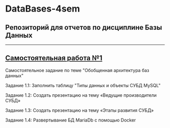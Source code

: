 # DataBases-4sem
## Репозиторий для отчетов по дисциплине Базы Данных
---
## [Самостоятельная работа №1](https://github.com/jamanuriyeva/DataBases-4sem/tree/75a1a6d7bfa0d8c1d244f034d8e98d545d2333fe/%D1%81%D0%B0%D0%BC%D0%BE%D1%81%D1%82%D0%BE%D1%8F%D1%82%D0%B5%D0%BB%D1%8C%D0%BD%D0%B0%D1%8F%20%D1%80%D0%B0%D0%B1%D0%BE%D1%82%D0%B0%20%E2%84%961)
Самостоятельное задание по теме "Обобщенная архитектура баз данных"

Задание 1.1:  Заполнить таблицу "Типы данных и объекты СУБД MySQL"

Задание 1.2:  Создать презентацию на тему «Ведущие производители СУБД»

Задание 1.3:  Создать презентацию на тему «Этапы развития СУБД»

Задание 1.4: Развертывание БД MariaDb с помощью Docker
